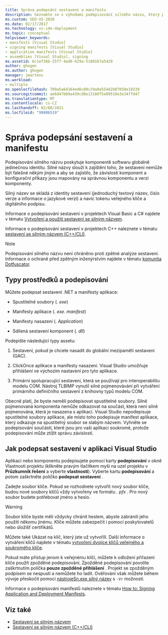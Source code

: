 ```yaml
---
title: Správa podepsání sestavení a manifestu
description: Seznamte se s výhodami podepisování silného názvu, který poskytuje komponentě softwaru globálně jedinečnou identitu.
ms.custom: SEO-VS-2020
ms.date: 02/17/2017
ms.technology: vs-ide-deployment
ms.topic: conceptual
helpviewer_keywords:
- manifests [Visual Studio]
- signing manifests [Visual Studio]
- application manifests [Visual Studio]
- assemblies [Visual Studio], signing
ms.assetid: 6c1ef36b-25f7-4ad0-b29a-51801b7a5420
author: ghogen
ms.author: ghogen
manager: jmartens
ms.workload:
- multiple
ms.openlocfilehash: 709a5a64164ed6c80c29a8e554d2b07050e18339
ms.sourcegitcommit: ae6d47b09a439cd0e13180f5e89510e3e347fd47
ms.translationtype: MT
ms.contentlocale: cs-CZ
ms.lasthandoff: 02/08/2021
ms.locfileid: "99886519"
---
```

# <a name="manage-assembly-and-manifest-signing"></a>Správa podepsání sestavení a manifestu

Podepisování silného názvu poskytuje komponentě softwaru globálně jedinečnou identitu. Silné názvy slouží k zajištění toho, že sestavení nemůže být falešné někým jiným a aby se zajistilo, že závislosti komponent a konfigurační příkazy jsou mapovány na správnou komponentu a verzi komponenty.

Silný název se skládá z identity sestavení (jednoduchý textový název, číslo verze a informace o jazykové verzi) a navíc tokenu veřejného klíče a digitálního podpisu.

Informace o podepisování sestavení v projektech Visual Basic a C# najdete v tématu [Vytvoření a použití sestavení se silným názvem](/dotnet/framework/app-domains/create-and-use-strong-named-assemblies).

Informace o podepisování sestavení v projektech C++ naleznete v tématu [sestavení se silným názvem (C++/CLI)](/cpp/dotnet/strong-name-assemblies-assembly-signing-cpp-cli).

> [!NOTE]
> Podepisování silného názvu není chráněno proti zpětné analýze sestavení. Informace o ochraně před zpětným inženýrstvím najdete v tématu [komunita Dotfuscator](dotfuscator/index.md).

## <a name="asset-types-and-signing"></a>Typy prostředků a podepisování

Můžete podepsat sestavení .NET a manifesty aplikace:

- Spustitelné soubory (*. exe*)

- Manifesty aplikace (*. exe. manifest*)

- Manifesty nasazení (*. Application*)

- Sdílená sestavení komponent (*. dll*)

Podepište následující typy assetu:

1. Sestavení, pokud je chcete nasadit do globální mezipaměti sestavení (GAC).

2. ClickOnce aplikace a manifesty nasazení. Visual Studio umožňuje přihlášení ve výchozím nastavení pro tyto aplikace.

3. Primární spolupracující sestavení, která se používají pro interoperabilitu modelu COM. Nástroj TLBIMP vynutil silné pojmenovávání při vytváření primárního definičního sestavení z knihovny typů modelu COM.

Obecně platí, že byste neměli podepisovat spustitelné soubory. Silně pojmenovaná komponenta nemůže odkazovat na součást, která není silně pojmenována, která je nasazena s aplikací. Visual Studio nepodepisuje spustitelné soubory aplikace, ale místo toho podepisuje manifest aplikace, který odkazuje na spustitelný soubor se slabým názvem. Vyhněte se podepisování součástí, které jsou pro vaši aplikaci soukromé, protože podepisování může ztížit správu závislostí.

## <a name="how-to-sign-an-assembly-in-visual-studio"></a>Jak podepsat sestavení v aplikaci Visual Studio

Aplikaci nebo komponentu podepisujete pomocí karty **podepisování** v okně Vlastnosti projektu (klikněte pravým tlačítkem myši na uzel projektu v **Průzkumník řešení** a vyberte **vlastnosti**). Vyberte kartu **podepisování** a potom zaškrtněte políčko **podepsat sestavení**  .

Zadejte soubor klíče. Pokud se rozhodnete vytvořit nový soubor klíče, budou nové soubory klíčů vždy vytvořeny ve formátu *. pfx* . Pro nový soubor budete potřebovat jméno a heslo.

> [!WARNING]
> Soubor klíče byste měli vždycky chránit heslem, abyste zabránili jeho použití někomu jinému. Klíče můžete zabezpečit i pomocí poskytovatelů nebo úložišť certifikátů.

Můžete také Ukázat na klíč, který jste už vytvořili. Další informace o vytváření klíčů najdete v tématu [vytvoření dvojice klíčů veřejného a soukromého klíče](/dotnet/framework/app-domains/how-to-create-a-public-private-key-pair).

Pokud máte přístup jenom k veřejnému klíči, můžete k odložení přiřazení klíče použít zpožděné podepisování. Zpožděné podepisování povolíte zaškrtnutím políčka **pouze zpožděné přihlášení** . Projekt se zpožděným podpisem se nespustí a nemůžete ho ladit. Ověřování však můžete během vývoje přeskočit pomocí [ nástrojeSn.exe silný název](/dotnet/framework/tools/sn-exe-strong-name-tool) s `-Vr` možností.

Informace o podepisování manifestů naleznete v tématu [How to: Signing Application and Deployment Manifests](../ide/how-to-sign-application-and-deployment-manifests.md).

## <a name="see-also"></a>Viz také

- [Sestavení se silným názvem](/dotnet/framework/app-domains/strong-named-assemblies)
- [Sestavení se silným názvem (C++/CLI)](/cpp/dotnet/strong-name-assemblies-assembly-signing-cpp-cli)
